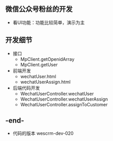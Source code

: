 
## 微信公众号粉丝的开发
- 看UI功能：功能比较简单，演示为主

## 开发细节
- 接口
    - MpClient.getOpenidArray
    - MpClient.getUser
- 前端开发
    - wechatUser.html
    - wechatUserAssign.html
- 后端代码开发
    - WechatUserController.wechatUser
    - WechatUserController.wechatUserAssign
    - WechatUserController.assignToCustomer
    
## -end-
- 代码的版本 wescrm-dev-020

